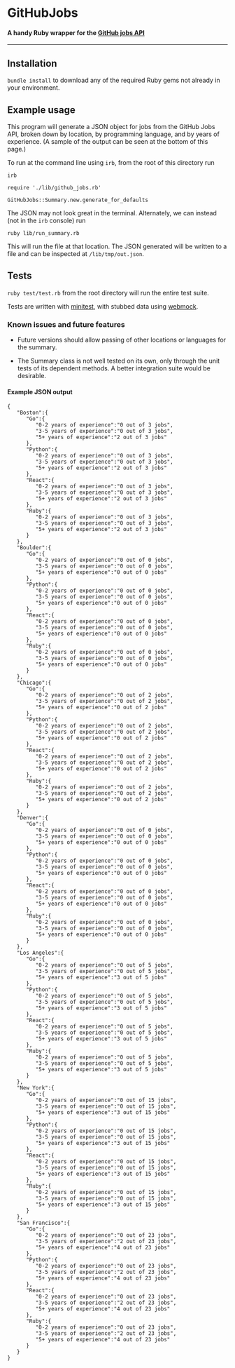 # GitHubJobs

#### A handy Ruby wrapper for the [GitHub jobs API](https://jobs.github.com/api)

___

## Installation
`bundle install` to download any of the required Ruby gems not already in your environment.

## Example usage
This program will generate a JSON object for jobs from the GitHub Jobs API, broken down by location, by programming language, and by years of experience. (A sample of the output can be seen at the bottom of this page.)

To run at the command line using `irb`, from the root of this directory run

`irb`

`require './lib/github_jobs.rb'`

`GitHubJobs::Summary.new.generate_for_defaults`

The JSON may not look great in the terminal. Alternately, we can instead (not in the `irb` console) run

`ruby lib/run_summary.rb`

This will run the file at that location. The JSON generated will be written to a file and can be inspected at `/lib/tmp/out.json`.


## Tests
`ruby test/test.rb` from the root directory will run the entire test suite.

Tests are written with [minitest](https://github.com/seattlerb/minitest), with stubbed data using [webmock](https://github.com/bblimke/webmock).

### Known issues and future features

* Future versions should allow passing of other locations or languages for the summary.

* The Summary class is not well tested on its own, only through the unit tests of its dependent methods. A better integration suite would be desirable.

#### Example JSON output

```
{  
   "Boston":{  
      "Go":{  
         "0-2 years of experience":"0 out of 3 jobs",
         "3-5 years of experience":"0 out of 3 jobs",
         "5+ years of experience":"2 out of 3 jobs"
      },
      "Python":{  
         "0-2 years of experience":"0 out of 3 jobs",
         "3-5 years of experience":"0 out of 3 jobs",
         "5+ years of experience":"2 out of 3 jobs"
      },
      "React":{  
         "0-2 years of experience":"0 out of 3 jobs",
         "3-5 years of experience":"0 out of 3 jobs",
         "5+ years of experience":"2 out of 3 jobs"
      },
      "Ruby":{  
         "0-2 years of experience":"0 out of 3 jobs",
         "3-5 years of experience":"0 out of 3 jobs",
         "5+ years of experience":"2 out of 3 jobs"
      }
   },
   "Boulder":{  
      "Go":{  
         "0-2 years of experience":"0 out of 0 jobs",
         "3-5 years of experience":"0 out of 0 jobs",
         "5+ years of experience":"0 out of 0 jobs"
      },
      "Python":{  
         "0-2 years of experience":"0 out of 0 jobs",
         "3-5 years of experience":"0 out of 0 jobs",
         "5+ years of experience":"0 out of 0 jobs"
      },
      "React":{  
         "0-2 years of experience":"0 out of 0 jobs",
         "3-5 years of experience":"0 out of 0 jobs",
         "5+ years of experience":"0 out of 0 jobs"
      },
      "Ruby":{  
         "0-2 years of experience":"0 out of 0 jobs",
         "3-5 years of experience":"0 out of 0 jobs",
         "5+ years of experience":"0 out of 0 jobs"
      }
   },
   "Chicago":{  
      "Go":{  
         "0-2 years of experience":"0 out of 2 jobs",
         "3-5 years of experience":"0 out of 2 jobs",
         "5+ years of experience":"0 out of 2 jobs"
      },
      "Python":{  
         "0-2 years of experience":"0 out of 2 jobs",
         "3-5 years of experience":"0 out of 2 jobs",
         "5+ years of experience":"0 out of 2 jobs"
      },
      "React":{  
         "0-2 years of experience":"0 out of 2 jobs",
         "3-5 years of experience":"0 out of 2 jobs",
         "5+ years of experience":"0 out of 2 jobs"
      },
      "Ruby":{  
         "0-2 years of experience":"0 out of 2 jobs",
         "3-5 years of experience":"0 out of 2 jobs",
         "5+ years of experience":"0 out of 2 jobs"
      }
   },
   "Denver":{  
      "Go":{  
         "0-2 years of experience":"0 out of 0 jobs",
         "3-5 years of experience":"0 out of 0 jobs",
         "5+ years of experience":"0 out of 0 jobs"
      },
      "Python":{  
         "0-2 years of experience":"0 out of 0 jobs",
         "3-5 years of experience":"0 out of 0 jobs",
         "5+ years of experience":"0 out of 0 jobs"
      },
      "React":{  
         "0-2 years of experience":"0 out of 0 jobs",
         "3-5 years of experience":"0 out of 0 jobs",
         "5+ years of experience":"0 out of 0 jobs"
      },
      "Ruby":{  
         "0-2 years of experience":"0 out of 0 jobs",
         "3-5 years of experience":"0 out of 0 jobs",
         "5+ years of experience":"0 out of 0 jobs"
      }
   },
   "Los Angeles":{  
      "Go":{  
         "0-2 years of experience":"0 out of 5 jobs",
         "3-5 years of experience":"0 out of 5 jobs",
         "5+ years of experience":"3 out of 5 jobs"
      },
      "Python":{  
         "0-2 years of experience":"0 out of 5 jobs",
         "3-5 years of experience":"0 out of 5 jobs",
         "5+ years of experience":"3 out of 5 jobs"
      },
      "React":{  
         "0-2 years of experience":"0 out of 5 jobs",
         "3-5 years of experience":"0 out of 5 jobs",
         "5+ years of experience":"3 out of 5 jobs"
      },
      "Ruby":{  
         "0-2 years of experience":"0 out of 5 jobs",
         "3-5 years of experience":"0 out of 5 jobs",
         "5+ years of experience":"3 out of 5 jobs"
      }
   },
   "New York":{  
      "Go":{  
         "0-2 years of experience":"0 out of 15 jobs",
         "3-5 years of experience":"0 out of 15 jobs",
         "5+ years of experience":"3 out of 15 jobs"
      },
      "Python":{  
         "0-2 years of experience":"0 out of 15 jobs",
         "3-5 years of experience":"0 out of 15 jobs",
         "5+ years of experience":"3 out of 15 jobs"
      },
      "React":{  
         "0-2 years of experience":"0 out of 15 jobs",
         "3-5 years of experience":"0 out of 15 jobs",
         "5+ years of experience":"3 out of 15 jobs"
      },
      "Ruby":{  
         "0-2 years of experience":"0 out of 15 jobs",
         "3-5 years of experience":"0 out of 15 jobs",
         "5+ years of experience":"3 out of 15 jobs"
      }
   },
   "San Francisco":{  
      "Go":{  
         "0-2 years of experience":"0 out of 23 jobs",
         "3-5 years of experience":"2 out of 23 jobs",
         "5+ years of experience":"4 out of 23 jobs"
      },
      "Python":{  
         "0-2 years of experience":"0 out of 23 jobs",
         "3-5 years of experience":"2 out of 23 jobs",
         "5+ years of experience":"4 out of 23 jobs"
      },
      "React":{  
         "0-2 years of experience":"0 out of 23 jobs",
         "3-5 years of experience":"2 out of 23 jobs",
         "5+ years of experience":"4 out of 23 jobs"
      },
      "Ruby":{  
         "0-2 years of experience":"0 out of 23 jobs",
         "3-5 years of experience":"2 out of 23 jobs",
         "5+ years of experience":"4 out of 23 jobs"
      }
   }
}
```
